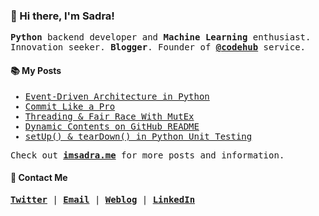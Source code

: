 ### :wave: Hi there, I'm Sadra!

<samp>

__Python__ backend developer and __Machine Learning__ enthusiast. Innovation seeker. __Blogger__. Founder of [__@codehub__](https://github.com/codehub-ir) service.

</samp>
  
#### :books: My Posts

<samp>

<!-- BLOGPOSTS:START -->
- [Event-Driven Architecture in Python](https://imsadra.me/event-driven-architecture-in-python)
- [Commit Like a Pro](https://imsadra.me/commit-like-a-pro)
- [Threading &amp; Fair Race With MutEx](https://imsadra.me/threading-and-fair-race-with-mutex)
- [Dynamic Contents on GitHub README](https://imsadra.me/dynamic-contents-on-github-readme)
- [setUp&lpar;&rpar; &amp; tearDown&lpar;&rpar; in Python Unit Testing](https://imsadra.me/setup-and-teardown-in-python-unit-testing)
<!-- BLOGPOSTS:END -->

Check out [__imsadra.me__](https://imsadra.me) for more posts and information.

</samp>

#### :call_me_hand: Contact Me
<samp>
  
[__Twitter__](https://twitter.com/lnxpylnxpy) | [__Email__](mailto:lnxpylnxpy@gmail.com) | [__Weblog__](https://imsadra.me) | [__LinkedIn__](https://www.linkedin.com/in/ali-reza-yahyapour-18b896164/)
  
</samp>
